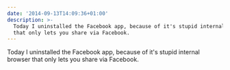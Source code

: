 ```yaml
---
date: '2014-09-13T14:09:36+01:00'
description: >-
  Today I uninstalled the Facebook app, because of it's stupid internal browser
  that only lets you share via Facebook.
---
```

Today I uninstalled the Facebook app, because of it's stupid internal browser that only lets you share via Facebook.

